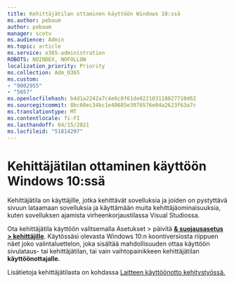 ```yaml
---
title: Kehittäjätilan ottaminen käyttöön Windows 10:ssä
ms.author: pebaum
author: pebaum
manager: scotv
ms.audience: Admin
ms.topic: article
ms.service: o365-administration
ROBOTS: NOINDEX, NOFOLLOW
localization_priority: Priority
ms.collection: Adm_O365
ms.custom:
- "9002955"
- "5657"
ms.openlocfilehash: b4d1a2242a7c4e6c8f61de022103118827710d62
ms.sourcegitcommit: 8bc60ec34bc1e40685e3976576e04a2623f63a7c
ms.translationtype: MT
ms.contentlocale: fi-FI
ms.lasthandoff: 04/15/2021
ms.locfileid: "51814297"
---
```

# <a name="enable-developer-mode-in-windows-10"></a>Kehittäjätilan ottaminen käyttöön Windows 10:ssä

Kehittäjätila on käyttäjille, jotka kehittävät sovelluksia ja joiden on pystyttävä sivuun lataamaan sovelluksia ja käyttämään muita kehittäjäominaisuuksia, kuten sovelluksen ajamista virheenkorjaustilassa Visual Studiossa.

Ota kehittäjätila käyttöön valitsemalla Asetukset > päivitä **[& suojausasetus > kehittäjille](ms-settings:developers?activationSource=GetHelp)**. Käytössäsi olevasta Windows 10:n koontiversiosta riippuen näet joko valintaluettelon, joka sisältää mahdollisuuden ottaa käyttöön sivulataus- tai kehittäjätilan, tai vain vaihtopainikkeen kehittäjätilan **käyttöönottajalle.**

Lisätietoja kehittäjätilasta on kohdassa [Laitteen käyttöönotto kehitystyössä.](https://docs.microsoft.com/windows/uwp/get-started/enable-your-device-for-development)

